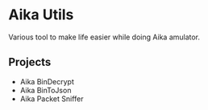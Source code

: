 # Aika Utils

Various tool to make life easier while doing Aika amulator.

## Projects

* Aika BinDecrypt
* Aika BinToJson
* Aika Packet Sniffer